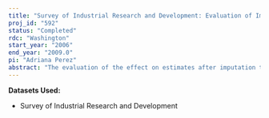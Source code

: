 ```yaml
---
title: "Survey of Industrial Research and Development: Evaluation of Imputation Methods"
proj_id: "592"
status: "Completed"
rdc: "Washington"
start_year: "2006"
end_year: "2009.0"
pi: "Adriana Perez"
abstract: "The evaluation of the effect on estimates after imputation techniques have been applied and accounting for its uncertainty is an important enterprise in any survey. This research project seeks to carry out an in-depth evaluation of the effect of the current implemented imputation techniques in the annual Survey of Industrial Research and Development (SIRD).  Since the early 1990s, there has not been a systematic evaluation of the current imputation procedures and their effects on survey estimates. The purpose of this project is to evaluate and recommend improvements to the current imputation methods in the SIRD. Specifically, we will use the 1999-2003 SIRD datasets at the Center for Economic Studies to evaluate the effects of current imputation methods on survey estimates in the SIRD. This project has three aims: (1) to describe the current imputation methods currently used in the SIRD; (2) to evaluate the effectiveness of the current imputation methods through precision and accuracy measures; and (3) to compare current imputation methods with alter-native imputation methods and formulate recommendations for improvement. The overall goal is to assess the effect of the imputation techniques on the quality of this survey data, including variance estimates. Simulations will be carried out using standard precision and accuracy measures (bias, variance, and mean square error) for evaluating the current imputation methods. Multivariate distributional patterns of missing-ness will be described during implementation of simulations. Sensitivity analysis will be con-ducted to describe worst and best case scenarios on departures from current observed percentages of missingness."
---
```


**Datasets Used:**

  - Survey of Industrial Research and Development 

